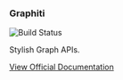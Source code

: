 ### Graphiti

![Build Status](https://travis-ci.org/graphiti-api/graphiti.svg?branch=master)

Stylish Graph APIs.

[View Official Documentation](https://graphiti-api.github.io/graphiti/guides/)
